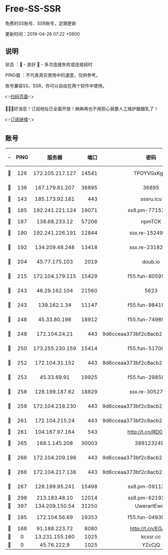 # Free-SS-SSR

免费的SS账号、SSR账号，定期更新

更新时间：2019-04-26 07:22 +0800

## 说明

状态     ：🙂 - 良好 🙁 - 多次连接失败或连接超时

PING值   ：不代表真实使用中的速度，仅供参考。

账号兼容SS、SSR，你可以自由在两个软件中使用。

👉[扫码页面](https://liesauer.github.io/Free-SS-SSR/)👈

🎉🎉🎉好消息！订阅地址已全面开放！麻麻再也不用担心我要人工维护酸酸乳了！

👉[订阅链接](https://www.liesauer.net/yogurt/subscribe?ACCESS_TOKEN=DAYxR3mMaZAsaqUb)👈

## 账号

|-|PING|服务器|端口|密码|加密方式|区域|
|:----:|:----:|:-----:|-----:|:----:|:----:|:----:|
|🙂|126|172.105.217.127|14541|TPOYVGxKglpi|aes-256-cfb|JP|
|🙂|136|167.179.81.207|36895|36895|aes-256-cfb|JP|
|🙂|143|185.173.92.181|443|sssru.icu|rc4-md5|RU|
|🙂|185|192.241.221.124|19071|ss8.pm-77157998|aes-256-cfb|US|
|🙂|187|138.68.233.12|57206|npmTCK|rc4-md5|US|
|🙂|190|192.241.226.191|12844|ssx.re-15249592|aes-256-cfb|US|
|🙂|192|134.209.48.248|13418|ssx.re-23182499|aes-256-cfb|US|
|🙂|204|45.77.175.103|2019|doub.io|aes-128-ctr|SG|
|🙂|215|172.104.179.115|15429|f55.fun-80595697|aes-256-cfb|SG|
|🙂|243|46.29.162.104|21560|5623|aes-128-ctr|RU|
|🙂|243|139.162.1.34|11147|f55.fun-98419202|aes-256-cfb|SG|
|🙂|248|45.33.80.198|18912|f55.fun-74989270|aes-256-cfb|US|
|🙂|248|172.104.24.21|443|9d6cceaa373bf2c8acb22e60b6a58be6|aes-256-cfb|US|
|🙂|250|173.255.230.159|15414|f55.fun-51700385|aes-256-cfb|US|
|🙂|252|172.104.31.152|443|9d6cceaa373bf2c8acb22e60b6a58be6|aes-256-cfb|US|
|🙂|253|45.33.69.91|19925|f55.fun-29859918|aes-256-cfb|US|
|🙂|258|128.199.187.62|18829|ssx.re-30527984|aes-256-cfb|SG|
|🙂|259|172.104.218.230|443|9d6cceaa373bf2c8acb22e60b6a58be6|aes-256-cfb|US|
|🙂|261|172.104.215.24|443|9d6cceaa373bf2c8acb22e60b6a58be6|aes-256-cfb|US|
|🙂|261|104.167.97.164|543|http://t.cn/RD0D7sx|rc4-md5|CA|
|🙂|265|168.1.145.208|30003|3891232494|aes-256-cfb|AU|
|🙂|266|172.104.209.198|443|9d6cceaa373bf2c8acb22e60b6a58be6|aes-256-cfb|US|
|🙂|266|172.104.217.138|443|9d6cceaa373bf2c8acb22e60b6a58be6|aes-256-cfb|US|
|🙂|267|128.199.95.241|15498|ss8.pm-09113399|aes-256-cfb|SG|
|🙂|298|213.183.48.10|12014|ss8.pm-62193302|rc4-md5|RU|
|🙂|397|134.209.150.54|31250|UwerartEwqe|chacha20|IN|
|🙂|185|172.104.56.69|19353|f55.fun-04930969|aes-256-cfb|SG|
|🙁|168|91.188.223.72|8080|http://t.cn/EGJIyrl|rc4-md5|RU|
|🙁|0|13.231.155.160|1025|kcssr.cc|rc4-md5|JP|
|🙁|0|45.76.222.9|1025|YZcCjQ|rc4-md5|JP|
